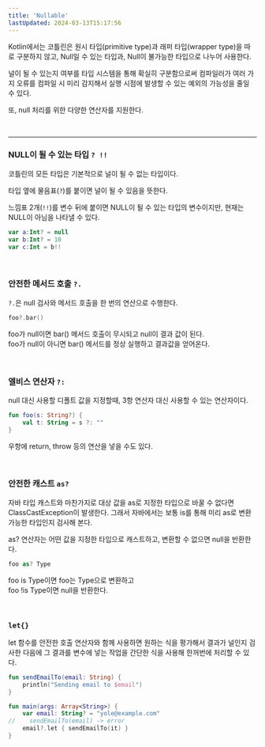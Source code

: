 ```yaml
---
title: 'Nullable'
lastUpdated: 2024-03-13T15:17:56
---
```


Kotlin에서는 코틀린은 원시 타입(primitive type)과 래퍼 타입(wrapper type)을 따로 구분하지 않고, Null일 수 있는 타입과, Null이 불가능한 타입으로 나누어 사용한다.

널이 될 수 있는지 여부를 타입 시스템을 통해 확실히 구분함으로써 컴파일러가 여러 가지 오류를 컴파일 시 미리 감지해서 실행 시점에 발생할 수 있는 예외의 가능성을 줄일 수 있다.

또, null 처리를 위한 다양한 연산자를 지원한다.

<br>

---

### NULL이 될 수 있는 타입 `? !!`

코틀린의 모든 타입은 기본적으로 널이 될 수 없는 타입이다. 

타입 옆에 물음표(`?`)를 붙이면 널이 될 수 있음을 뜻한다.

느낌표 2개(`!!`)를 변수 뒤에 붙이면 NULL이 될 수 있는 타입의 변수이지만, 현재는 NULL이 아님을 나타낼 수 있다.

```kotlin
var a:Int? = null 
var b:Int? = 10
var c:Int = b!!
```
<br>

### 안전한 메서드 호출 `?.`

`?.`은 null 검사와 메서드 호출을 한 번의 연산으로 수행한다.

```kotlin
foo?.bar()
```

foo가 null이면 bar() 메서드 호출이 무시되고 null이 결과 값이 된다.<br>
foo가 null이 아니면 bar() 메서드를 정상 실행하고 결과값을 얻어온다.

<br>

### 엘비스 연산자 `?:`

null 대신 사용할 디폴트 값을 지정할때, 3항 연산자 대신 사용할 수 있는 연산자이다.

```kotlin
fun foo(s: String?) {
    val t: String = s ?: ""
}
```

우항에 return, throw 등의 연산을 넣을 수도 있다.

<br>

### 안전한 캐스트 `as?`

자바 타입 캐스트와 마찬가지로 대상 값을 as로 지정한 타입으로 바꿀 수 없다면 ClassCastException이 발생한다.
그래서 자바에서는 보통 is를 통해 미리 as로 변환 가능한 타입인지 검사해 본다.

as? 연산자는 어떤 값을 지정한 타입으로 캐스트하고, 변환할 수 없으면 null을 반환한다.

```kotlin
foo as? Type
```

foo is Type이면 foo는 Type으로 변환하고<br>
foo !is Type이면 null을 반환한다.

<br>

### `let{}`

let 함수를 안전한 호출 연산자와 함께 사용하면 원하는 식을 평가해서 결과가 널인지 검사한 다음에 그 결과를 변수에 넣는 작업을 간단한 식을 사용해 한꺼번에 처리할 수 있다.

```kotlin
fun sendEmailTo(email: String) {
    println("Sending email to $email")
}

fun main(args: Array<String>) {
    var email: String? = "yole@example.com"
//    sendEmailTo(email) -> error
    email?.let { sendEmailTo(it) }
}
```